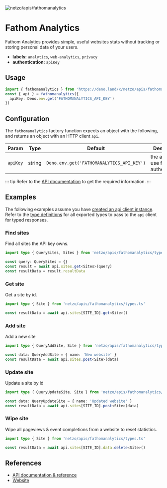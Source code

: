 <img src="https://raw.githubusercontent.com/netzo/netzo/main/assets/apis/fathomanalytics.svg" alt="netzo/apis/fathomanalytics" class="mb-5 w-75px">

# Fathom Analytics

Fathom Analytics provides simple, useful websites stats without tracking or storing personal data of your users.

- **labels:** `analytics`, `web-analytics`, `privacy`
- **authentication:** `apiKey`

## Usage

```ts
import { fathomanalytics } from 'https://deno.land/x/netzo/apis/fathomanalytics/mod.ts'
const { api } = fathomanalytics({
  apiKey: Deno.env.get('FATHOMANALYTICS_API_KEY')
})
```

## Configuration

The `fathomanalytics` factory function expects an object with the following, and returns an object with an HTTP client `api`.

| Param    | Type   | Default                                    | Description                           |
|----------|--------|--------------------------------------------|---------------------------------------|
| `apiKey` | string | `Deno.env.get('FATHOMANALYTICS_API_KEY') ` | the api key to use for authentication |

::: tip Refer to the [API documentation](https://usefathom.com/api#introduction) to get the required information.
:::

## Examples

The following examples assume you have [created an api client instance](#usage). Refer to the [type definitions](https://deno.land/x/netzo/apis/fathomanalytics/types.ts) for all exported types to pass to the `api` client for typed responses.

### Find sites

 Find all sites the API key owns.

```ts
import type { QuerySites, Sites } from 'netzo/apis/fathomanalytics/types.ts'

const query: QuerySites = {}
const result = await api.sites.get<Sites>(query)
const resultData = result.resultData
```

### Get site

Get a site by id.

```ts
import type { Site } from 'netzo/apis/fathomanalytics/types.ts'

const resultData = await api.sites[SITE_ID].get<Site>()
```


### Add site

Add a new site

```ts
import type { QueryAddSite, Site } from 'netzo/apis/fathomanalytics/types.ts'

const data: QueryAddSite = { name: 'New website' }
const resultData = await api.sites.post<Site>(data)
```

### Update site

Update a site by id

```ts
import type { QueryUpdateSite, Site } from 'netzo/apis/fathomanalytics/types.ts'

const data: QueryUpdateSite = { name: 'Updated website' }
const resultData = await api.sites[SITE_ID].post<Site>(data)
```

### Wipe site

Wipe all pageviews & event completions from a website to reset statistics.

```ts
import type { Site } from 'netzo/apis/fathomanalytics/types.ts'

const resultData = await api.sites[SITE_ID].data.delete<Site>()
```

## References

- [API documentation & reference](https://usefathom.com/api#introduction)
- [Website](https://usefathom.com/)


